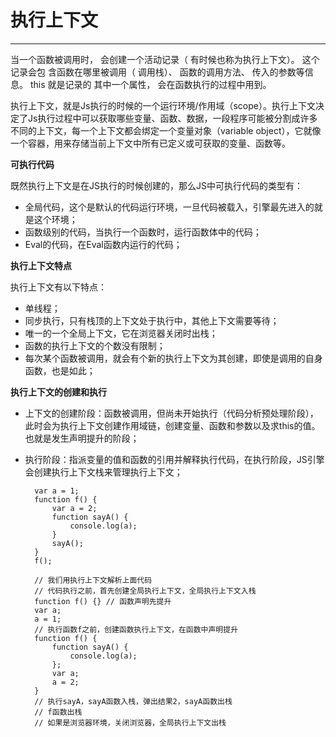 # 执行上下文 #


----------

当一个函数被调用时， 会创建一个活动记录（ 有时候也称为执行上下文）。 这个记录会包
含函数在哪里被调用（ 调用栈）、 函数的调用方法、 传入的参数等信息。 this 就是记录的
其中一个属性， 会在函数执行的过程中用到。

执行上下文，就是Js执行的时候的一个运行环境/作用域（scope）。执行上下文决定了Js执行过程中可以获取哪些变量、函数、数据，一段程序可能被分割成许多不同的上下文，每一个上下文都会绑定一个变量对象（variable object），它就像一个容器，用来存储当前上下文中所有已定义或可获取的变量、函数等。

**可执行代码**

既然执行上下文是在JS执行的时候创建的，那么JS中可执行代码的类型有：

- 全局代码，这个是默认的代码运行环境，一旦代码被载入，引擎最先进入的就是这个环境；
- 函数级别的代码，当执行一个函数时，运行函数体中的代码；
- Eval的代码，在Eval函数内运行的代码；

**执行上下文特点**

执行上下文有以下特点：

- 单线程；
- 同步执行，只有栈顶的上下文处于执行中，其他上下文需要等待；
- 唯一的一个全局上下文，它在浏览器关闭时出栈；
- 函数的执行上下文的个数没有限制；
- 每次某个函数被调用，就会有个新的执行上下文为其创建，即使是调用的自身函数，也是如此；

**执行上下文的创建和执行**

- 上下文的创建阶段：函数被调用，但尚未开始执行（代码分析预处理阶段），此时会为执行上下文创建作用域链，创建变量、函数和参数以及求this的值。也就是发生声明提升的阶段；
- 执行阶段：指派变量的值和函数的引用并解释执行代码，在执行阶段，JS引擎会创建执行上下文栈来管理执行上下文；   

		var a = 1;
		function f() {
			var a = 2;
			function sayA() {
				console.log(a);
			}
			sayA();
		}
		f();
	
		// 我们用执行上下文解析上面代码
		// 代码执行之前，首先创建全局执行上下文，全局执行上下文入栈
		function f() {} // 函数声明先提升
		var a;
		a = 1;
		// 执行函数f之前，创建函数执行上下文，在函数中声明提升
		function f() {
			function sayA() {
				console.log(a);
			};
			var a;
			a = 2;
		}
		// 执行sayA，sayA函数入栈，弹出结果2，sayA函数出栈
		// f函数出栈
		// 如果是浏览器环境，关闭浏览器，全局执行上下文出栈
		
	
	



